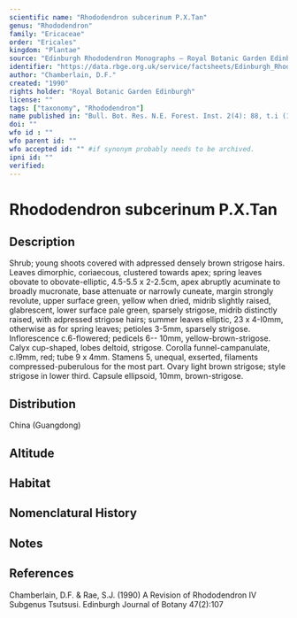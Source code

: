 ```yaml
---
scientific name: "Rhododendron subcerinum P.X.Tan"
genus: "Rhododendron"
family: "Ericaceae"
order: "Ericales"
kingdom: "Plantae"
source: "Edinburgh Rhododendron Monographs – Royal Botanic Garden Edinburgh"
identifier: "https://data.rbge.org.uk/service/factsheets/Edinburgh_Rhododendron_Monographs.xhtml"
author: "Chamberlain, D.F."
created: "1990"
rights holder: "Royal Botanic Garden Edinburgh"
license: ""
tags: ["taxonomy", "Rhododendron"]
name published in: "Bull. Bot. Res. N.E. Forest. Inst. 2(4): 88, t.i (1982)"
doi: ""
wfo id : ""
wfo parent id: ""
wfo accepted id: "" #if synonym probably needs to be archived.                      
ipni id: ""
verified:
---
```


                       

# Rhododendron subcerinum P.X.Tan

## Description
Shrub; young shoots covered with adpressed densely brown strigose hairs. Leaves dimorphic, coriaecous, clustered towards apex; spring leaves obovate to obovate-elliptic, 4.5-5.5 x 2-2.5cm, apex abruptly acuminate to broadly mucronate, base attenuate or narrowly cuneate, margin strongly revolute, upper surface green, yellow when dried, midrib slightly raised, glabrescent, lower surface pale green, sparsely strigose, midrib distinctly raised, with adpressed strigose hairs; summer leaves elliptic, 23 x 4-I0mm, otherwise as for spring leaves; petioles 3-5mm, sparsely strigose. Inflorescence c.6-flowered; pedicels 6-- 10mm, yellow-brown-strigose. Calyx cup-shaped, lobes deltoid, strigose. Corolla funnel-campanulate, c.l9mm, red; tube 9 x 4mm. Stamens 5, unequal, exserted, filaments compressed-puberulous for the most part. Ovary light brown strigose; style strigose in lower third. Capsule ellipsoid, 10mm, brown-strigose.

## Distribution
China (Guangdong)

## Altitude


## Habitat


## Nomenclatural History

                       
## Notes


## References

Chamberlain, D.F. & Rae, S.J. (1990) A Revision of Rhododendron IV Subgenus Tsutsusi. Edinburgh Journal of Botany 47(2):107
